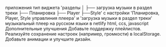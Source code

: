 приложения тип виджета 'разделы
│
├── загрузка музыки в раздел треки
├── Планировка
├── Player
├──Style' с настройки 'Планировка, Player, Style управлиния плеера' и 'загрузка музыки в раздел треки' музыкальный плеер  на русском языки в netlify html, ccs, javascript Дополнительные улучшения Добавьте поддержку плейлистов.
Реализуйте сохранение настроек (например, громкости) в localStorage.
Добавьте анимации и улучшите дизайн.